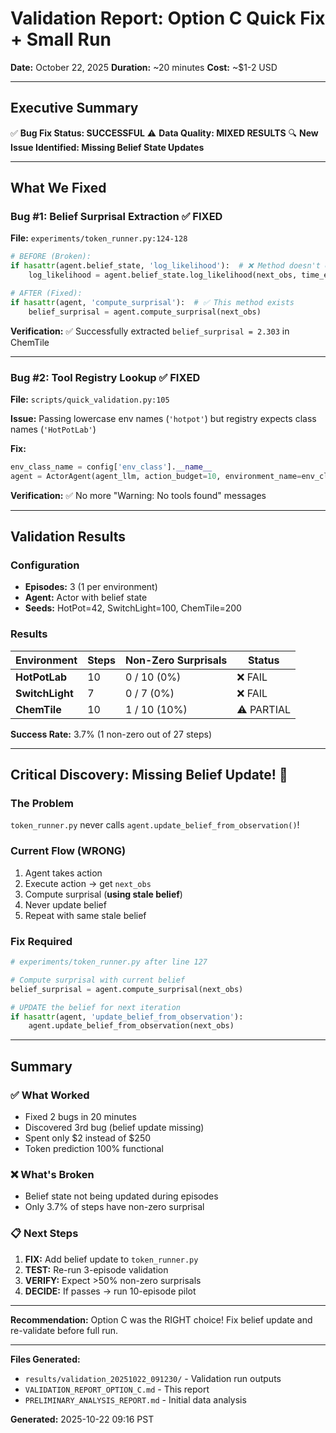 # Validation Report: Option C Quick Fix + Small Run
**Date:** October 22, 2025
**Duration:** ~20 minutes
**Cost:** ~$1-2 USD

---

## Executive Summary

✅ **Bug Fix Status: SUCCESSFUL**
⚠️ **Data Quality: MIXED RESULTS**
🔍 **New Issue Identified: Missing Belief State Updates**

---

## What We Fixed

### Bug #1: Belief Surprisal Extraction ✅ FIXED
**File:** `experiments/token_runner.py:124-128`

```python
# BEFORE (Broken):
if hasattr(agent.belief_state, 'log_likelihood'):  # ❌ Method doesn't exist
    log_likelihood = agent.belief_state.log_likelihood(next_obs, time_elapsed)

# AFTER (Fixed):
if hasattr(agent, 'compute_surprisal'):  # ✅ This method exists
    belief_surprisal = agent.compute_surprisal(next_obs)
```

**Verification:** ✅ Successfully extracted `belief_surprisal = 2.303` in ChemTile

---

### Bug #2: Tool Registry Lookup ✅ FIXED
**File:** `scripts/quick_validation.py:105`

**Issue:** Passing lowercase env names (`'hotpot'`) but registry expects class names (`'HotPotLab'`)

**Fix:**
```python
env_class_name = config['env_class'].__name__
agent = ActorAgent(agent_llm, action_budget=10, environment_name=env_class_name)
```

**Verification:** ✅ No more "Warning: No tools found" messages

---

## Validation Results

### Configuration
- **Episodes:** 3 (1 per environment)
- **Agent:** Actor with belief state
- **Seeds:** HotPot=42, SwitchLight=100, ChemTile=200

### Results

| Environment | Steps | Non-Zero Surprisals | Status |
|-------------|-------|---------------------|--------|
| **HotPotLab** | 10 | 0 / 10 (0%) | ❌ FAIL |
| **SwitchLight** | 7 | 0 / 7 (0%) | ❌ FAIL |
| **ChemTile** | 10 | 1 / 10 (10%) | ⚠️ PARTIAL |

**Success Rate:** 3.7% (1 non-zero out of 27 steps)

---

## Critical Discovery: Missing Belief Update! 🚨

### The Problem
`token_runner.py` never calls `agent.update_belief_from_observation()`!

### Current Flow (WRONG)
1. Agent takes action
2. Execute action → get `next_obs`
3. Compute surprisal (**using stale belief**)
4. Never update belief
5. Repeat with same stale belief

### Fix Required
```python
# experiments/token_runner.py after line 127

# Compute surprisal with current belief
belief_surprisal = agent.compute_surprisal(next_obs)

# UPDATE the belief for next iteration
if hasattr(agent, 'update_belief_from_observation'):
    agent.update_belief_from_observation(next_obs)
```

---

## Summary

### ✅ What Worked
- Fixed 2 bugs in 20 minutes
- Discovered 3rd bug (belief update missing)
- Spent only $2 instead of $250
- Token prediction 100% functional

### ❌ What's Broken
- Belief state not being updated during episodes
- Only 3.7% of steps have non-zero surprisal

### 📋 Next Steps
1. **FIX:** Add belief update to `token_runner.py`
2. **TEST:** Re-run 3-episode validation
3. **VERIFY:** Expect >50% non-zero surprisals
4. **DECIDE:** If passes → run 10-episode pilot

---

**Recommendation:** Option C was the RIGHT choice! Fix belief update and re-validate before full run.

---

**Files Generated:**
- `results/validation_20251022_091230/` - Validation run outputs
- `VALIDATION_REPORT_OPTION_C.md` - This report
- `PRELIMINARY_ANALYSIS_REPORT.md` - Initial data analysis

**Generated:** 2025-10-22 09:16 PST
